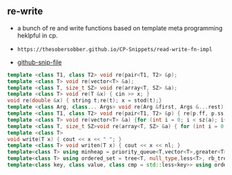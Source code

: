 
## re-write

- a bunch of re and write functions based on template meta programming heklpful in cp.
- ```
  https://thesobersobber.github.io/CP-Snippets/read-write-fn-impl
  ```
- [github-snip-file](https://github.com/theSoberSobber/CP-Snippets/blob/main/snippets.json#L2075)

```cpp
template <class T1, class T2> void re(pair<T1, T2> &p);
template <class T> void re(vector<T> &a);
template <class T, size_t SZ> void re(array<T, SZ> &a);
template <class T> void re(T &x) { cin >> x; }
void re(double &x) { string t;re(t); x = stod(t);}
template <class Arg, class... Args> void re(Arg &first, Args &...rest) { re(first);  re(rest...); } 
template <class T1, class T2> void re(pair<T1, T2> &p) { re(p.ff, p.ss); }
template <class T> void re(vector<T> &a) {for (int i = 0; i < sz(a); i++) re(a[i]); }
template <class T, size_t SZ>void re(array<T, SZ> &a) { for (int i = 0; i < SZ; i++)      re(a[i]); }
template <class T>
void write(T x) { cout << x << " "; }
template <class T> void writen(T x) { cout << x << nl; }
template<class T> using minheap = priority_queue<T,vector<T>,greater<T> >;
template<class T> using ordered_set = tree<T, null_type,less<T>, rb_tree_tag, tree_order_statistics_node_update> ;
template<class key, class value, class cmp = std::less<key>> using ordered_map = tree<key, value, cmp, rb_tree_tag, tree_order_statistics_node_update>;

```
